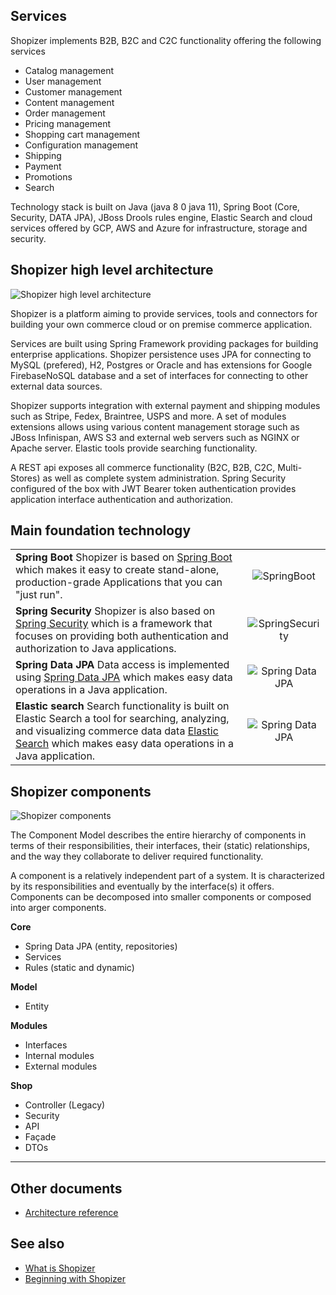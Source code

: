 ## Services

Shopizer implements B2B, B2C and C2C functionality offering the following services

* Catalog management
* User management
* Customer management
* Content management
* Order management
* Pricing management
* Shopping cart management
* Configuration management
* Shipping
* Payment
* Promotions
* Search

Technology stack is built on Java (java 8 0 java 11), Spring Boot (Core, Security, DATA JPA), JBoss Drools rules engine, Elastic Search and cloud services offered by GCP, AWS and Azure for infrastructure, storage and security.


## Shopizer high level architecture

![Shopizer high level architecture](/documentation/static/img/documentation/shopizer-architecture.png "Shopizer high level architecture")

Shopizer is a platform aiming to provide services, tools and connectors for building your own commerce cloud or on premise commerce application. 

Services are built using Spring Framework providing packages for building enterprise applications. Shopizer persistence uses JPA for connecting to MySQL (prefered), H2, Postgres or Oracle and has extensions for Google FirebaseNoSQL database and a set of interfaces for connecting to other external data sources.

Shopizer supports integration with external payment and shipping modules such as Stripe, Fedex, Braintree, USPS and more. A set of modules extensions allows using various content management storage such as JBoss Infinispan, AWS S3 and external web servers such as NGINX or Apache server. Elastic tools provide searching functionality.

A REST api exposes all commerce functionality (B2C, B2B, C2C, Multi-Stores) as well as complete system administration. Spring Security configured of the box with JWT Bearer token authentication provides application interface authentication and authorization.

## Main foundation technology

|  |  |
|----------------|:---------:|
| **Spring Boot** Shopizer is based on [Spring Boot](https://spring.io/projects/spring-boot) which makes it easy to create stand-alone, production-grade Applications that you can "just run". | ![SpringBoot](/documentation/static/img/springboot.png) |
| **Spring Security** Shopizer is also based on [Spring Security](https://projects.spring.io/spring-security/) which is a framework that focuses on providing both authentication and authorization to Java applications. | ![SpringSecurity](/documentation/static/img/spring-security.png) |
| **Spring Data JPA** Data access is implemented using [Spring Data JPA](https://spring.io/projects/spring-data-jpa) which makes easy data operations in a Java application. | ![Spring Data JPA](/documentation/static/img/spring-data.png) |
| **Elastic search** Search functionality is built on Elastic Search a tool for searching, analyzing, and visualizing commerce data data [Elastic Search](https://www.elastic.co) which makes easy data operations in a Java application. | ![Spring Data JPA](/documentation/static/img/elastic.png) |


## Shopizer components


![Shopizer components](/documentation/static/img/documentation/shopizer-components.jpg "Shopizer components")

The Component Model describes the entire hierarchy of components in terms of their responsibilities, their interfaces, their (static) relationships, and the way they collaborate to deliver required functionality.

A component is a relatively independent part of a system. It is characterized by its responsibilities and eventually by the interface(s) it offers. Components can be decomposed into smaller components or composed into  arger components.

**Core**

- Spring Data JPA (entity, repositories)
- Services
- Rules (static and dynamic)

**Model**

- Entity

**Modules**

- Interfaces
- Internal modules
- External modules

**Shop**

- Controller (Legacy)
- Security
- API
- Façade
- DTOs


---

## Other documents

* [Architecture reference](https://drive.google.com/file/d/1VuusQj5Y2sPFDqnO1Vef2UZAGbaBJ7qy/view?usp=sharing)

## See also

* [What is Shopizer](/documentation/#/starting/whatisshopizer)
* [Beginning with Shopizer](/documentation/#/starting/starting)

